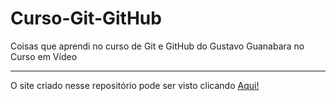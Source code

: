 # Curso-Git-GitHub
 Coisas que aprendi no curso de Git e GitHub do Gustavo Guanabara no Curso em Vídeo
 ***
 O site criado nesse repositório pode ser visto clicando [Aqui!](https://pedromodolobo.github.io/Curso-Git-GitHub/curso-html.html)
